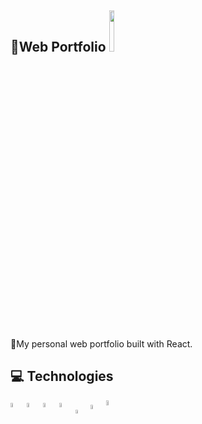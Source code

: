 <h2>
    📁Web Portfolio
    <img width="13%" src="https://badgen.net/badge/status/deployed/green" />
</h2>

📝My personal web portfolio built with React.

## 💻 Technologies

<p align="left">
    <img width="4.4%" align="center" src="https://www.svgrepo.com/show/452092/react.svg">
    <img width="4.4%" align="center" src="https://www.svgrepo.com/show/452228/html-5.svg">
    <img width="4.4%" align="center" src="https://www.svgrepo.com/show/354431/tailwindcss-icon.svg">
    <img width="4.4%" align="center" src="https://www.svgrepo.com/show/452185/css-3.svg">
    <img width="3.8%" align="center" src="https://www.svgrepo.com/show/349419/javascript.svg">
    <img width="4.2%" align="center" src="https://www.svgrepo.com/show/452129/vs-code.svg">
    <img width="4.6%" align="center" src="https://logowik.com/content/uploads/images/vercel1868.jpg">
</p>
